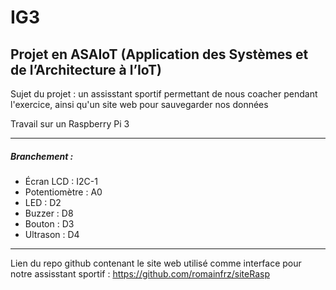# IG3
## Projet en ASAIoT (Application des Systèmes et de l’Architecture à l’IoT) 

Sujet du projet : un assisstant sportif permettant de nous coacher pendant l'exercice, ainsi qu'un site web pour sauvegarder nos données

Travail sur un Raspberry Pi 3
_____
##### Branchement :
- Écran LCD : I2C-1
- Potentiomètre : A0
- LED : D2
- Buzzer : D8
- Bouton : D3
- Ultrason : D4

_____
Lien du repo github contenant le site web utilisé comme interface pour notre assisstant sportif :
https://github.com/romainfrz/siteRasp
